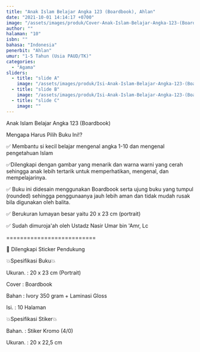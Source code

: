 ```yaml
---
title: "Anak Islam Belajar Angka 123 (Boardbook), Ahlan"
date: "2021-10-01 14:14:17 +0700"
image: "/assets/images/produk/Cover-Anak-Islam-Belajar-Angka-123-(Boardbook)-Ahlan.jpeg"
author: ""
halaman: "10"
isbn: ""
bahasa: "Indonesia"
penerbit: "Ahlan"
umur: "1-5 Tahun (Usia PAUD/TK)"
categories: 
  - "Agama"
sliders: 
  - title: "slide A"
    image: "/assets/images/produk/Isi-Anak-Islam-Belajar-Angka-123-(Boardbook)-Ahlan-1.jpg"
  - title: "slide B"
    image: "/assets/images/produk/Isi-Anak-Islam-Belajar-Angka-123-(Boardbook)-Ahlan-2.jpg"
  - title: "slide C"
    image: ""
---
```


Anak Islam Belajar Angka 123 (Boardbook)



Mengapa Harus Pilih Buku Ini⁉️



✅ Membantu si kecil belajar mengenal angka 1-10 dan mengenal pengetahuan Islam



✅Dilengkapi dengan gambar yang menarik dan warna warni yang cerah sehingga anak lebih tertarik untuk memperhatikan, mengenal, dan mempelajarinya.



✅ Buku ini didesain menggunakan Boardbook serta ujung buku yang tumpul (rounded) sehingga penggunaanya jauh lebih aman dan tidak mudah rusak bila digunakan oleh balita.



✅ Berukuran lumayan besar yaitu 20 x 23 cm (portrait)



✅ Sudah dimuroja'ah oleh Ustadz Nasir Umar bin 'Amr, Lc



==========================



🎁 Dilengkapi Sticker Pendukung 



💥Spesifikasi Buku💥 

Ukuran. : 20 x 23 cm (Portrait)

Cover     : Boardbook

Bahan    : Ivory 350 gram + Laminasi Gloss

Isi.          : 10 Halaman



💥Spesifikasi Stiker💥 

Bahan.   : Stiker Kromo (4/0)

Ukuran. : 20 x 22,5 cm
